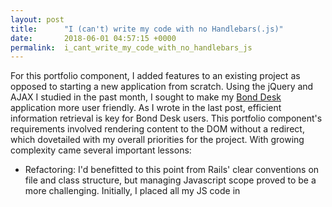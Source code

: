 ```yaml
---
layout: post
title:      "I (can't) write my code with no Handlebars(.js)"
date:       2018-06-01 04:57:15 +0000
permalink:  i_cant_write_my_code_with_no_handlebars_js
---
```


For this portfolio component, I added features to an existing project as opposed to starting a new application from scratch.  Using the jQuery and AJAX I studied in the past month, I sought to make my [Bond Desk](http://odeabren.com/starting_to_bring_it_all_back_home) application more user friendly. As I wrote in the last post, efficient information retrieval is key for Bond Desk users. This portfolio component's requirements involved rendering content to the DOM without a redirect, which dovetailed with my overall priorities for the project. With growing complexity came several important lessons:

* Refactoring: I'd benefitted to this point from Rails' clear conventions on file and class structure, but managing Javascript scope proved to be a more challenging. Initially, I placed all my JS code in <script> tags and didn't concern myself with structuring the asset pipeline or scoping my variables. I was eager to make my site look more professional with JS, but should have stopped after completing each function and refactoring the code. I'm trying to create a habit of: (build single purpose function) => test => refactor => test => commit.
* Finer points of jQuery: It seems that a developer working in this language has a lot of latitude in solving the myriad issues that crop up when manipulating the DOM. I really enjoyed having to think creatively about these issues. An example: my code fires off an AJAX get request when a user hovers over a list item, then formats and renders the response on the page. But what if by the time a response is received, the user has moved her cursor over a different item in the list? In my case, responses from both the original list item and the new item could be displayed simultaneously. I prevent this by scoping a requestCounter variable outside the .mouseenter() function, and then setting a local counter variable = requestCounter. I also increment requestCounter upon .mouseexit(). Finally, I test whether the local counter is still == to requestCounter after the AJAX response is received. If the cursor has moved to a different element, the test will fail and the response will not be displayed.
* ActiveModel::Serializer: An extremely powerful tool which saved me a lot of time and made my code more efficient. JS can be a little cumbersome when handling API responses, so ::Serializer's custom class methods do well to render pre-formatted JSON objects. Also, explicit serializers are vital for avoiding wasteful API calls. 

There's still much more work to be done in terms of applying jQuery more broadly in my application. Also, in my last post, I mentioned the goal of adding a dynamic search bar - it turns out that will likely require PHP. We haven't covered that in the course yet, so it will have to wait for now. 


